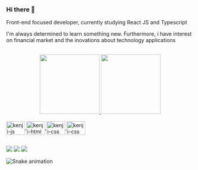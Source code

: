 ### Hi there 👋

<p>Front-end focused developer, currently studying React JS and Typescript</p>
<p>I'm always determined to learn something new. Furthermore, i have interest on financial market and the inovations about technology applications</p>

##

<div align="center">
  <a href="https://github.com/iwatanikenji" target="_blank">
  <img height="160em" src="https://github-readme-stats.vercel.app/api?username=iwatanikenji&show_icons=true&theme=apprentice&include_all_commits=true&count_private=true"/>
  <img height="160em" src="https://github-readme-stats.vercel.app/api/top-langs/?username=iwatanikenji&layout=compact&langs_count=7&theme=apprentice "/>
</div>
  
<div style="display: inline_block"><br>
  <img align="center" alt="kenji-js" height="37,5" width="50" src="https://cdn.jsdelivr.net/gh/devicons/devicon/icons/javascript/javascript-plain.svg" />
  <img align="center" alt="kenji-html" height="37,5" width="50" src="https://cdn.jsdelivr.net/gh/devicons/devicon/icons/html5/html5-plain.svg" />
  <img align="center" alt="kenji-css" height="37,5" width="50"  src="https://cdn.jsdelivr.net/gh/devicons/devicon/icons/css3/css3-plain.svg" />  
  <img align="center" alt="kenji-css" height="37,5" width="50" src="https://cdn.jsdelivr.net/gh/devicons/devicon/icons/git/git-plain.svg" />
</div>
  
  ##
  
<div> 
  <a href = "https://www.linkedin.com/in/kleverson-kenji-iwatani/"><img src="https://img.shields.io/badge/LinkedIn-0077B5?style=for-the-badge&logo=linkedin&logoColor=white" target="_blank"></a>
  <a href = "mailto:kleversonkenji@gmail.com"><img src="https://img.shields.io/badge/Gmail-D14836?style=for-the-badge&logo=gmail&logoColor=white" target="_blank"></a>
  <a href="https://instagram.com/kleverson.iwatani" target="_blank"><img src="https://img.shields.io/badge/-Instagram-%23E4405F?style=for-the-badge&logo=instagram&logoColor=white" target="_blank"></a>
 
  ![Snake animation](https://github.com/iwatanikenji/iwatanikenji/blob/output/github-contribution-grid-snake.svg)
</div>

<!--
Here are some ideas to get you started:

- 🔭 I’m currently working on ...
- 🌱 I’m currently learning 
- 👯 I’m looking to collaborate on ...
- 🤔 I’m looking for help with ...
- 💬 Ask me about ...
- 📫 How to reach me: ...
- 😄 Pronouns: ...
- ⚡ Fun fact: ...
-->
